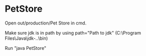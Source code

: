 # PetStore

Open out/production/Pet Store in cmd.

Make sure jdk is in path by using path="Path to jdk" (C:\Program Files\Java\jdk-..\bin) 

Run "java PetStore"
